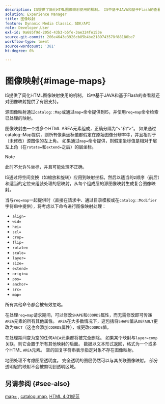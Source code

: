 ```yaml
---
description: IS提供了简化HTML图像映射使用的机制。 IS中基于JAVA和基于Flash的查看器还对图像映射提供了有限支持。
solution: Experience Manager
title: 图像映射
feature: Dynamic Media Classic，SDK/API
role: Developer,User
exl-id: 9a685f9d-205d-43b3-b5fe-3ae324fe153e
source-git-commit: 206e4643e3926cb85b4be2189743578f88180be7
workflow-type: tm+mt
source-wordcount: '381'
ht-degree: 0%

---
```


# 图像映射{#image-maps}

IS提供了简化HTML图像映射使用的机制。 IS中基于JAVA和基于Flash的查看器还对图像映射提供了有限支持。

源图像映射通过`catalog::Map`或通过`map=`命令提供到IS，并使用`req=map`命令检索已处理的映射。

图像映射由一个或多个HTML AREA元素组成，正确分隔为“&lt;”和“>”。 如果通过catalog::Map提供，则所有像素坐标值都假定在原始图像分辨率中，并且相对于（未修改）源图像的左上角。 如果通过`map=`命令提供，则假定坐标值是相对于层左上角（在`rotate=`和`extend=`之后）的层坐标。

>[!NOTE]
>
>此时不允许%坐标，并且可能处理不正确。

IS通过将空间变换（如缩放和旋转）应用到映射坐标，然后以适当的z顺序（前后）和适当的定位来组装处理的层映射，从每个组成层的源图像映射生成复合图像映射。

当与`req=map`一起提供时（直接在请求中、通过目录模板或在`catalog::Modifier`字符串中提供），将考虑以下命令进行图像映射处理：

* `align=`
* `wid=`
* `hei=`
* `scl=`
* `crop=`
* `flip=`
* `rotate=`
* `scale=`
* `layer=`
* `size=`
* `extend=`
* `origin=`
* `pos=`
* `anchor=`
* `src=`
* `map=`

所有其他命令都会被有效忽略。

在处理`req=map`请求期间，可以修改`SHAPE`和`COORDS`属性，而无需修改即可传递`AREA`元素的所有其他属性。 `AREA`在大多数情况下，这包括将`SHAPE`值从`DEFAULT`更改为`RECT`（这也会添加`COORDS`属性），或更改`COORDS`值。

在处理期间变为空的任何`AREA`元素都将被完全删除。 如果某个映射与`layer=comp`关联，则它会置于所有其他映射的后面。 数据以文本形式返回，格式为一个或多个HTML `AREA`元素。 空的回复字符串表示指定对象不存在图像映射。

地图处理不考虑图层透明度。 完全透明的图层仍然可以与其关联图像映射。 部分透明层的映射不会被剪切到透明区域。

## 另请参阅 {#see-also}

[map=](../../../../../is-api/http-ref/image-serving-api-ref/c-http-protocol-reference/c-command-reference/r-map.md#reference-8f96545f196b4b7caa616e15c2363f06) ,  [catalog::map](/help/aem-is-ir-api/is-api/image-catalog/image-serving-api-ref/c-image-catalog-reference/c-image-svg-data-reference/c-image-data-reference/r-map-cat.md),  [HTML 4.01规范](http://www.w3.org/TR/html401/)
